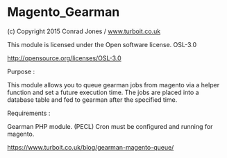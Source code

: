 # Magento_Gearman

(c) Copyright 2015 Conrad Jones / www.turboit.co.uk 

 This module is licensed under the Open software license. OSL-3.0     	
 
 http://opensource.org/licenses/OSL-3.0	

Purpose :

This module allows you to queue gearman jobs from magento via a helper function and set a future execution time. 
The jobs are placed into a database table and fed to gearman after the specified time.

Requirements :

Gearman PHP module. (PECL)
Cron must be configured and running for magento.

https://www.turboit.co.uk/blog/gearman-magento-queue/
